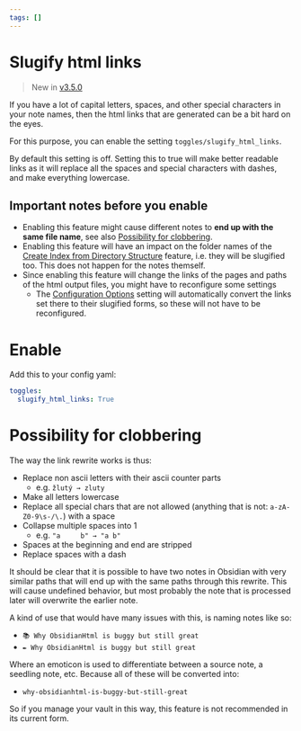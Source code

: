 ```yaml
---
tags: []
---
```

# Slugify html links   
   
>New in [v3.5.0](/not_created.md)   
   
If you have a lot of capital letters, spaces, and other special characters in your note names, then the html links that are generated can be a bit hard on the eyes.   
   
For this purpose, you can enable the setting `toggles/slugify_html_links`.   
   
By default this setting is off. Setting this to true will make better readable links as it will replace all the spaces and special characters with dashes, and make everything lowercase.    
   
## Important notes before you enable   
   
- Enabling this feature might cause different notes to **end up with the same file name**, see also [Possibility for clobbering](#possibility-for-clobbering).   
- Enabling this feature will have an impact on the folder names of the [Create Index from Directory Structure](../../Configurations/Modes/Create%20Index%20from%20Directory%20Structure.md) feature, i.e. they will be slugified too. This does not happen for the notes themself.   
- Since enabling this feature will change the links of the pages and paths of the html output files, you might have to reconfigure some settings   
	- The [Configuration Options](../../Configurations/Configuration%20Options.md#navbar_links) setting will automatically convert the links set there to their slugified forms, so these will not have to be reconfigured.   
   
# Enable   
Add this to your config yaml:   
``` yaml
toggles:
  slugify_html_links: True
```
   
   
   
# Possibility for clobbering   
The way the link rewrite works is thus:   
   
- Replace non ascii letters with their ascii counter parts   
	- e.g. `žlutý → zluty`   
- Make all letters lowercase   
- Replace all special chars that are not allowed (anything that is not: `a-zA-Z0-9\s-/\.`) with a space   
- Collapse multiple spaces into 1   
	- e.g. `"a     b" → "a b"`   
- Spaces at the beginning and end are stripped   
- Replace spaces with a dash   
   
It should be clear that it is possible to have two notes in Obsidian with very similar paths that will end up with the same paths through this rewrite. This will cause undefined behavior, but most probably the note that is processed later will overwrite the earlier note.   
   
A kind of use that would have many issues with this, is naming notes like so:   
   
- `📚 Why ObsidianHtml is buggy but still great`   
- `✒️ Why ObsidianHtml is buggy but still great`   
   
Where an emoticon is used to differentiate between a source note, a seedling note, etc. Because all of these will be converted into:   
   
- `why-obsidianhtml-is-buggy-but-still-great`   
   
So if you manage your vault in this way, this feature is not recommended in its current form.